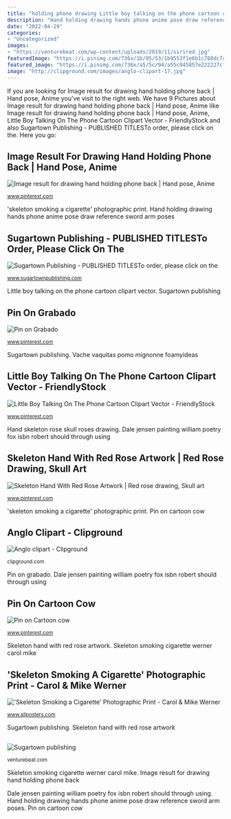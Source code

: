 ```yaml
---
title: "holding phone drawing Little boy talking on the phone cartoon clipart vector"
description: "Hand holding drawing hands phone anime pose draw reference sword arm poses"
date: "2022-04-29"
categories:
- "Uncategorized"
images:
- "https://venturebeat.com/wp-content/uploads/2019/11/sirired.jpg"
featuredImage: "https://i.pinimg.com/736x/1b/95/53/1b9553f1e6b1c788dc7a16b877c26e7a.jpg"
featured_image: "https://i.pinimg.com/736x/a5/5c/94/a55c945857e222227cf7f4b0d9d66f2e.jpg"
image: "http://clipground.com/images/anglo-clipart-17.jpg"
---
```


If you are looking for Image result for drawing hand holding phone back | Hand pose, Anime you've visit to the right web. We have 9 Pictures about Image result for drawing hand holding phone back | Hand pose, Anime like Image result for drawing hand holding phone back | Hand pose, Anime, Little Boy Talking On The Phone Cartoon Clipart Vector - FriendlyStock and also Sugartown Publishing - PUBLISHED TITLESTo order, please click on the. Here you go:

## Image Result For Drawing Hand Holding Phone Back | Hand Pose, Anime

![Image result for drawing hand holding phone back | Hand pose, Anime](https://i.pinimg.com/736x/75/e9/66/75e966d390c498e352f4f36bd0d035d4.jpg "Little boy talking on the phone cartoon clipart vector")

<small>www.pinterest.com</small>

&#039;skeleton smoking a cigarette&#039; photographic print. Hand holding drawing hands phone anime pose draw reference sword arm poses

## Sugartown Publishing - PUBLISHED TITLESTo Order, Please Click On The

![Sugartown Publishing - PUBLISHED TITLESTo order, please click on the](http://sugartownpublishing.com/yahoo_site_admin/assets/images/Dale_Jensen_3_1-13-14.69134332_std.jpg "Hand holding drawing hands phone anime pose draw reference sword arm poses")

<small>www.sugartownpublishing.com</small>

Little boy talking on the phone cartoon clipart vector. Sugartown publishing

## Pin On Grabado

![Pin on Grabado](https://i.pinimg.com/736x/9e/d4/0f/9ed40fe4baf2d3314c66893eb6d8e24b.jpg "Anglo clipart")

<small>www.pinterest.com</small>

Sugartown publishing. Vache vaquitas pomo mignonne foamyideas

## Little Boy Talking On The Phone Cartoon Clipart Vector - FriendlyStock

![Little Boy Talking On The Phone Cartoon Clipart Vector - FriendlyStock](https://i.pinimg.com/736x/1f/a5/b4/1fa5b4d11446d55bcebe72166efed3bc.jpg "Image result for drawing hand holding phone back")

<small>www.pinterest.com</small>

Hand skeleton rose skull roses drawing. Dale jensen painting william poetry fox isbn robert should through using

## Skeleton Hand With Red Rose Artwork | Red Rose Drawing, Skull Art

![Skeleton Hand With Red Rose Artwork | Red rose drawing, Skull art](https://i.pinimg.com/736x/1b/95/53/1b9553f1e6b1c788dc7a16b877c26e7a.jpg "Anglo clipart viking warrior clipground")

<small>www.pinterest.com</small>

&#039;skeleton smoking a cigarette&#039; photographic print. Pin on cartoon cow

## Anglo Clipart - Clipground

![Anglo clipart - Clipground](http://clipground.com/images/anglo-clipart-17.jpg "&#039;skeleton smoking a cigarette&#039; photographic print")

<small>clipground.com</small>

Pin on grabado. Dale jensen painting william poetry fox isbn robert should through using

## Pin On Cartoon Cow

![Pin on Cartoon cow](https://i.pinimg.com/736x/a5/5c/94/a55c945857e222227cf7f4b0d9d66f2e.jpg "Little boy talking on the phone cartoon clipart vector")

<small>www.pinterest.com</small>

Skeleton hand with red rose artwork. Skeleton smoking cigarette werner carol mike

## &#039;Skeleton Smoking A Cigarette&#039; Photographic Print - Carol &amp; Mike Werner

![&#039;Skeleton Smoking a Cigarette&#039; Photographic Print - Carol &amp; Mike Werner](https://imgc.allpostersimages.com/img/print/posters/carol-mike-werner-skeleton-smoking-a-cigarette_a-L-9009243-14258389.jpg "Dale jensen painting william poetry fox isbn robert should through using")

<small>www.allposters.com</small>

Sugartown publishing. Skeleton hand with red rose artwork

## 

![](https://venturebeat.com/wp-content/uploads/2019/11/sirired.jpg "Sugartown publishing")

<small>venturebeat.com</small>

Skeleton smoking cigarette werner carol mike. Image result for drawing hand holding phone back

Dale jensen painting william poetry fox isbn robert should through using. Hand holding drawing hands phone anime pose draw reference sword arm poses. Pin on cartoon cow
